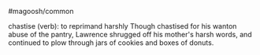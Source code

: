 #magoosh/common

chastise (verb): to reprimand harshly 
Though chastised for his wanton abuse of the pantry, Lawrence shrugged off his mother's harsh words, 
and continued to plow through jars of cookies and boxes of donuts. 

